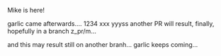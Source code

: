 Mike is here!

garlic came afterwards.... 1234
xxx
yyyss
another PR will result, finally, hopefully in a branch z_pr/m...

and this may result still on another branh...
garlic keeps coming...
